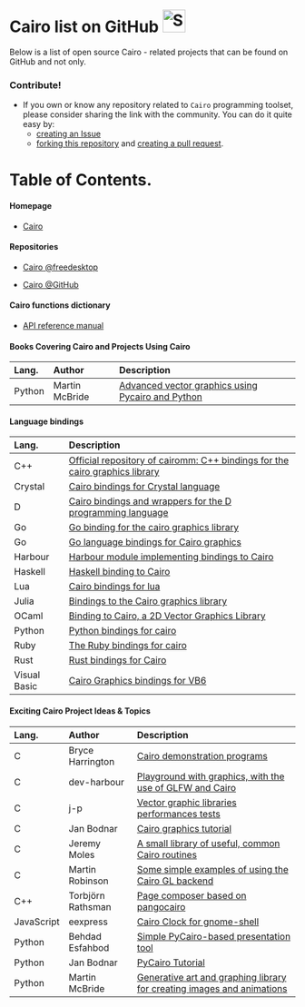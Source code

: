 # Cairo list on GitHub <img src="http://i.imgur.com/Cj4rMrS.gif" height="40" alt="Swimming Octocat" title="Games on GitHub">

Below is a list of open source Cairo - related projects that can be found on GitHub and not only.

### Contribute!

- If you own or know any repository related to `Cairo` programming toolset, please consider sharing the link with the community.
You can do it quite easy by:
   - [creating an Issue](https://github.com/rjopek/cairo-list/issues)
   - [forking this repository](https://docs.github.com/en/github/getting-started-with-github/fork-a-repo) and [creating a pull request](https://docs.github.com/en/github/collaborating-with-issues-and-pull-requests/creating-a-pull-request-from-a-fork).

# Table of Contents.

#### Homepage

   - [Cairo](https://www.cairographics.org)

#### Repositories

   - [Cairo @freedesktop](https://gitlab.freedesktop.org/cairo/cairo)

   - [Cairo @GitHub](https://github.com/freedesktop/cairo)

#### Cairo functions dictionary

   - [API reference manual](https://www.cairographics.org/manual)

#### Books Covering Cairo and Projects Using Cairo
<!-- Alphabetically by programming language -->
| Lang. | Author | Description |
| :---  | :---   | :---        |
| Python| Martin McBride | [Advanced vector graphics using Pycairo and Python](https://leanpub.com/computergraphicsinpython) |

#### Language bindings
<!-- Alphabetically by programming language -->
| Lang.        | Description |
| :---         | :---        |
| C++          | [Official repository of cairomm: C++ bindings for the cairo graphics library](https://github.com/freedesktop/cairomm)
| Crystal      | [Cairo bindings for Crystal language](https://github.com/TamasSzekeres/cairo-cr) |
| D            | [Cairo bindings and wrappers for the D programming language](https://github.com/cairoD/cairoD) |
| Go           | [Go binding for the cairo graphics library](https://github.com/ungerik/go-cairo) |
| Go           | [Go language bindings for Cairo graphics](https://github.com/patrickxb/gocairo) |
| Harbour      | [Harbour module implementing bindings to Cairo](https://github.com/dev-harbour/hb-cairo) |
| Haskell      | [Haskell binding to Cairo](https://github.com/sseefried/hs-cairo) |
| Lua          | [Cairo bindings for lua](https://github.com/awesomeWM/oocairo) |
| Julia        | [Bindings to the Cairo graphics library](https://github.com/JuliaGraphics/Cairo.jl) |
| OCaml        | [Binding to Cairo, a 2D Vector Graphics Library](https://github.com/Chris00/ocaml-cairo) |
| Python       | [Python bindings for cairo](https://github.com/pygobject/pycairo) |
| Ruby         | [The Ruby bindings for cairo](https://github.com/rcairo/rcairo) |
| Rust         | [Rust bindings for Cairo](https://github.com/jminer/rust-cairo) |
| Visual Basic | [Cairo Graphics bindings for VB6](https://github.com/VBForumsCommunity/VbCairo) |

#### Exciting Cairo Project Ideas & Topics
<!-- Alphabetically by programming language -->
| Lang. | Author | Description |
| :---  | :---   | :---        |
|   C   | Bryce Harrington | [Cairo demonstration programs](https://gitlab.com/cairo/cairo-demos) |
|   C   | dev-harbour | [Playground with graphics, with the use of GLFW and Cairo](https://github.com/dev-harbour/bluesea) |
|   C   | j-p         | [Vector graphic libraries performances tests](https://github.com/jpbruyere/vgperf) |
|   C   | Jan Bodnar  | [Cairo graphics tutorial](https://zetcode.com/gfx/cairo/) |
|   C   | Jeremy Moles | [A small library of useful, common Cairo routines](https://github.com/cubicool/cairou) |
|   C   | Martin Robinson | [Some simple examples of using the Cairo GL backend](https://github.com/mrobinson/cairo-gl-smoke-tests) |
|   C++ | Torbjörn Rathsman | [Page composer based on pangocairo](https://github.com/milasudril/pagecomposer) |
| JavaScript | eexpress | [Cairo Clock for gnome-shell](https://github.com/eexpress/gnome-shell-cairo) |
| Python     | Behdad Esfahbod | [Simple PyCairo-based presentation tool](https://github.com/behdad/slippy) |
| Python     | Jan Bodnar | [PyCairo Tutorial](https://zetcode.com/gfx/pycairo/) |
| Python | Martin McBride | [Generative art and graphing library for creating images and animations](https://pythoninformer.com/generative-art/generativepy) |
